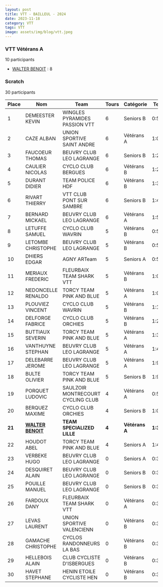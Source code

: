 ```yaml
---
layout: post
title: VTT - BAILLEUL - 2024
date: 2023-11-18
category: VTT
tags: VTT
image: assets/img/blog/vtt.jpeg
---
```


### VTT Vétérans A
10 participants
- [WALTER BENOIT](https://teamspecializedlille.github.io/works/walterbenoit) : 8

### Scratch
30 participants

| Place | Nom | Team | Tours | Catégorie | Temps |
|---|---|---|---|---|---|
| 1 | DEMEESTER KEVIN | WINGLES PYRAMIDES PASSION VTT | 6 | Seniors B | 0:57:21 | 
| 2 | CAZE ALBAN | UNION SPORTIVE SAINT ANDRE | 6 | Vétérans A | 1:0:33 | 
| 3 | FAUCOEUR THOMAS | BEUVRY CLUB LEO LAGRANGE | 6 | Seniors B | 1:2:6 | 
| 4 | CAULIER NICOLAS | CYCLO CLUB BERGUES | 6 | Vétérans B | 1:2:16 | 
| 5 | DURANT DIDIER | TEAM POLICE HDF | 6 | Vétérans B | 1:3:50 | 
| 6 | RIVART THIERRY | VTT  CLUB PONT SUR SAMBRE | 6 | Seniors B | 1:4:52 | 
| 7 | BERNARD MICKAEL | BEUVRY CLUB LEO LAGRANGE | 6 | Vétérans A | 1:5:54 | 
| 8 | LETUFFE SAMUEL | CYCLO CLUB WAVRIN | 5 | Vétérans B | 0:57:20 | 
| 9 | LETOMBE CHRISTOPHE | BEUVRY CLUB LEO LAGRANGE | 5 | Vétérans B | 0:58:53 | 
| 10 | DHIERS EDGAR | AGNY ARTeam | 5 | Seniors A | 0:59:39 | 
| 11 | MERIAUX FREDERIC | FLEURBAIX TEAM SHARK VTT | 5 | Vétérans B | 1:0:14 | 
| 12 | NEDONCELLE RENALDO | TORCY TEAM PINK AND BLUE | 5 | Vétérans A | 1:0:17 | 
| 13 | PLOUVIEZ VINCENT | CYCLO CLUB WAVRIN | 5 | Vétérans B | 1:1:41 | 
| 14 | DELFORGE FABRICE | CYCLO CLUB ORCHIES | 5 | Vétérans B | 1:2:0 | 
| 15 | BUTTIAUX SEVERIN | TORCY TEAM PINK AND BLUE | 5 | Vétérans A | 1:3:5 | 
| 16 | VANTHUYNE STEPHAN | BEUVRY CLUB LEO LAGRANGE | 5 | Vétérans A | 1:4:10 | 
| 17 | DELEBARRE JEROME | BEUVRY CLUB LEO LAGRANGE | 5 | Vétérans A | 1:9:25 | 
| 18 | BULTE OLIVIER | TORCY TEAM PINK AND BLUE | 5 | Seniors B | 1:9:48 | 
| 19 | PORQUET LUDOVIC | SAULZOIR MONTRECOURT CYCLING CLUB | 4 | Vétérans A | 0:57:40 | 
| 20 | BERQUEZ MAXIME | CYCLO CLUB ORCHIES | 4 | Seniors B | 1:0:28 | 
| **21** | **[WALTER BENOIT](https://teamspecializedlille.github.io/works/walterbenoit)** | **TEAM SPECIALIZED LILLE** | **4** | **Vétérans A** | **1:3:57** | 
| 22 | HOUDOT ABEL | TORCY TEAM PINK AND BLUE | 4 | Seniors A | 1:4:34 | 
| 23 | VERBEKE HUGO | BEUVRY CLUB LEO LAGRANGE | 0 | Seniors A | 0:38:53 | 
| 24 | DESQUIRET ALAIN | BEUVRY CLUB LEO LAGRANGE | 0 | Seniors B | 0:38:53 | 
| 25 | POUILLE MANUEL | BEUVRY CLUB LEO LAGRANGE | 0 | Seniors B | 0:38:53 | 
| 26 | FARDOUX DANY | FLEURBAIX TEAM SHARK VTT | 0 | Vétérans A | 0:38:53 | 
| 27 | LEVAS LAURENT | UNION SPORTIVE VALENCIENN | 0 | Vétérans B | 0:38:53 | 
| 28 | GAMACHE CHRISTOPHE | CYCLOS RANDONNEURS LA BAS | 0 | Vétérans B | 0:38:53 | 
| 29 | HELLEBOIS ALAIN | CLUB CYCLISTE D'ISBERGUES | 0 | Vétérans B | 0:38:53 | 
| 30 | HAVET STEPHANE | HENIN ETOILE CYCLISTE HEN | 0 | Vétérans B | 0:38:53 | 
